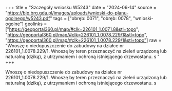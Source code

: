 +++
title = "Szczegóły wniosku W5243"
date = "2024-06-14"
source = "https://bip.brg.gda.pl/images/uploads/wnioski-do-planu-ogolnego/w5243.pdf"
tags = ["obręb: 0071", "obręb: 0078", "wnioski-ogolne"]
geolinks = ["https://geoportal360.pl/map/#clk=226101_1.0071.8&stl=topo", "https://geoportal360.pl/map/#clk=226101_1.0078.229/1&stl=topo", "https://geoportal360.pl/map/#clk=226101_1.0078.229/1&stl=topo"]
raw = "Wnoszę o niedopuszczenie do zabudowy na działce nr 226101_1.0078.229/1. Wnoszę by teren przeznaczyć na zieleń urządzoną lub naturalną (dziką), z utrzymaniem i ochroną istniejącego drzewostanu. s "
+++

Wnoszę o niedopuszczenie do zabudowy na działce nr 226101_1.0078.229/1.
Wnoszę by teren przeznaczyć na zieleń urządzoną lub naturalną (dziką), z utrzymaniem i
ochroną istniejącego drzewostanu. s



